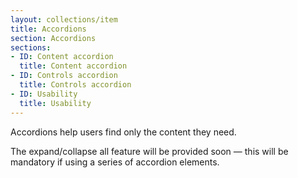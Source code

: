 ```yaml
---
layout: collections/item
title: Accordions
section: Accordions
sections:
- ID: Content accordion
  title: Content accordion
- ID: Controls accordion
  title: Controls accordion
- ID: Usability
  title: Usability
---
```


<p class="abstract">Accordions help users find only the content they need.<p>

The expand/collapse all feature will be provided soon — this will be mandatory if using a series of accordion elements.
